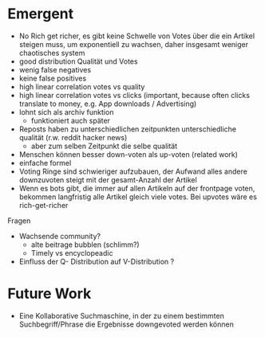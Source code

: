 # Emergent 
- No Rich get richer, es gibt keine Schwelle von Votes über die ein Artikel steigen muss, um exponentiell zu wachsen, daher insgesamt weniger chaotisches system
- good distribution Qualität und Votes
- wenig false negatives
- keine false positives
- high linear correlation votes vs quality
- high linear correlation votes vs clicks (important, because often clicks translate to money, e.g. App downloads / Advertising)
- lohnt sich als archiv funktion
  - funktioniert auch später
- Reposts haben zu unterschiedlichen zeitpunkten unterschiedliche qualität (r.w. reddit hacker news)
  - aber zum selben Zeitpunkt die selbe qualität
- Menschen können besser down-voten als up-voten (related work)
- einfache formel
- Voting Ringe sind schwieriger aufzubauen, der Aufwand alles andere downzuvoten steigt mit der gesamt-Anzahl der Artikel
- Wenn es bots gibt, die immer auf allen Artikeln auf der frontpage voten, bekommen langfristig alle Artikel gleich viele votes. Bei upvotes wäre es rich-get-richer

Fragen
- Wachsende community?
  - alte beitrage bubblen (schlimm?)
  - Timely vs encyclopeadic 
- Einfluss der Q- Distribution auf V-Distribution ?

# Future Work
- Eine Kollaborative Suchmaschine, in der zu einem bestimmten Suchbegriff/Phrase die Ergebnisse downgevoted werden können

